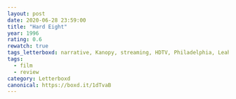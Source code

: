 ```yaml
---
layout: post 
date: 2020-06-28 23:59:00
title: "Hard Eight"
year: 1996
rating: 0.6
rewatch: true
tags_letterboxd: narrative, Kanopy, streaming, HDTV, Philadelphia, Leah
tags:
  - film
  - review
category: Letterboxd
canonical: https://boxd.it/1dTvaB
---
```

